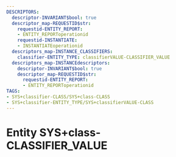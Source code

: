 ```yaml
---
DESCRIPTORS:
  descriptor-INVARIANT$bool: true
  descriptor_map-REQUESTID$str:
    requestid-ENTITY_REPORT:
    - ENTITY_REPORToperationid
    requestid-INSTANTIATE:
    - INSTANTIATEoperationid
  descriptors_map-INSTANCE_CLASSIFIERS:
    classifier-ENTITY_TYPE: classifierVALUE-CLASSIFIER_VALUE
  descriptors_map-INSTANCEdescriptors:
    descriptor-INVARIANT$bool: true
    descriptor_map-REQUESTID$str:
      requestid-ENTITY_REPORT:
      - ENTITY_REPORToperationid
TAGS:
- SYS+classifier-CLASS/SYS+class-CLASS
- SYS+classifier-ENTITY_TYPE/SYS+classifierVALUE-CLASS
---
```

# Entity SYS+class-CLASSIFIER_VALUE

